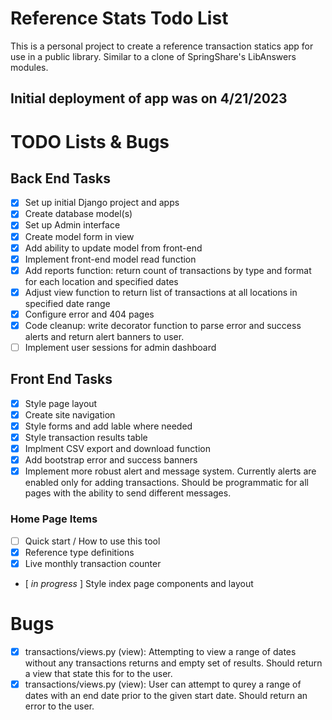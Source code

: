 # Reference Stats Todo List

This is a personal project to create a reference transaction statics app for use in a public library. Similar to a clone of SpringShare's LibAnswers modules.

Initial deployment of app was on 4/21/2023
---
# TODO Lists & Bugs

## Back End Tasks

- [x] Set up initial Django project and apps
- [x] Create database model(s)
- [x] Set up Admin interface
- [x] Create model form in view
- [x] Add ability to update model from front-end
- [x] Implement front-end model read function
- [x] Add reports function: return count of transactions by type and format for each location and specified dates
- [x] Adjust view function to return list of transactions at all locations in specified date 
range
- [x] Configure error and 404 pages
- [x] Code cleanup: write decorator function to parse error and success alerts and return alert banners to user.
- [ ] Implement user sessions for admin dashboard

## Front End Tasks

- [x] Style page layout
- [x] Create site navigation
- [x] Style forms and add lable where needed
- [x] Style transaction results table
- [x] Implment CSV export and download function
- [x] Add bootstrap error and success banners
- [x] Implement more robust alert and message system. Currently alerts are enabled only for adding transactions. Should be programmatic for all pages with the ability to send different messages.

### Home Page Items
- [ ] Quick start / How to use this tool
- [x] Reference type definitions
- [x] Live monthly transaction counter
- [ *in progress* ] Style index page components and layout

# Bugs

- [x] transactions/views.py (view): Attempting to view a range of dates without any transactions returns and empty set of results. Should return a view that state this for to the user.
- [x] transactions/views.py (view): User can attempt to qurey a range of dates with an end date prior to the given start date. Should return an error to the user.
